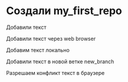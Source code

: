 # Создали my_first_repo

Добавили текст

Добавили текст через web browser

Добавим текст локально

Добавили текст в новой ветке new_branch

Разрешаем конфликт текст в браузере
